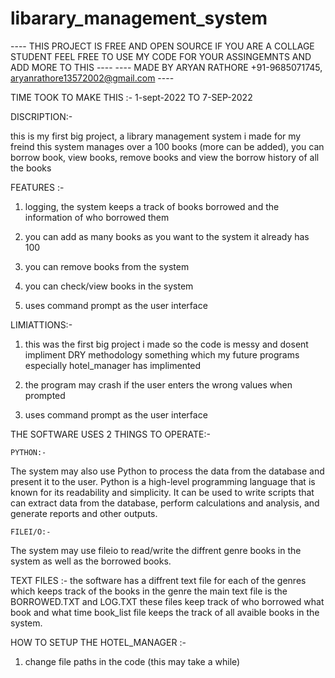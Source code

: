# libarary_management_system

---- THIS PROJECT IS FREE AND OPEN SOURCE IF YOU ARE A COLLAGE STUDENT FEEL FREE TO USE MY CODE FOR YOUR ASSINGEMNTS AND ADD MORE TO THIS ---- ---- MADE BY ARYAN RATHORE +91-9685071745, aryanrathore13572002@gmail.com ----

TIME TOOK TO MAKE THIS :- 1-sept-2022 TO 7-SEP-2022

DISCRIPTION:-

this is my first big project, a library management system i made for my freind this system manages over a 100 books (more can be added), you can borrow book, view books, remove books and view the borrow history of all the books

FEATURES :-

1. logging, the system keeps a track of books borrowed and the information of who borrowed them 

2. you can add as many books as you want to the system it already has 100

3. you can remove books from the system 

4. you can check/view books in the system

5. uses command prompt as the user interface

LIMIATTIONS:-

1. this was the first big project i made so the code is messy and dosent impliment DRY methodology something which my future programs especially hotel_manager has implimented

2. the program may crash if the user enters the wrong values when prompted

3. uses command prompt as the user interface


THE SOFTWARE USES 2 THINGS TO OPERATE:-

    PYTHON:-

The system may also use Python to process the data from the database and present it to the user. Python is a high-level programming language that is known for its readability and simplicity. It can be used to write scripts that can extract data from the database, perform calculations and analysis, and generate reports and other outputs.

    FILEI/O:-

The system may use fileio to read/write the diffrent genre books in the system as well as the borrowed books.

TEXT FILES :-
the software has a diffrent text file for each of the genres which keeps track of the books in the genre
the main text file is the BORROWED.TXT and LOG.TXT these files keep track of who borrowed what book and what time
book_list file keeps the track of all avaible books in the system.

HOW TO SETUP THE HOTEL_MANAGER :-

1. change file paths in the code (this may take a while)
